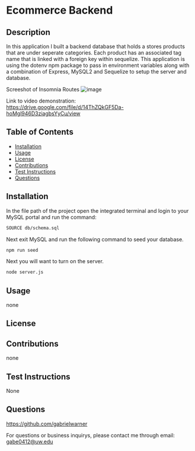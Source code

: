 # Ecommerce Backend



## Description
In this application I built a backend database that holds a stores products that are under seperate categories. Each product has an associated tag name that is linked with a foreign key within sequelize. This application is using the dotenv npm package to pass in environment variables along with a combination of Express, MySQL2 and Sequelize to setup the server and database. 

Screeshot of Insomnia Routes ![image](https://user-images.githubusercontent.com/98490756/182547705-1aa9fc55-a41d-4c83-89d7-43318d87da8f.png)


Link to video demonstration: https://drive.google.com/file/d/14ThZQkGF5Da-hoMgl946D3ziagbsYyCu/view

## Table of Contents

- [Installation](#installation)
- [Usage](#usage)
- [License](#license)
- [Contributions](#contributions)
- [Test Instructions](#test-instructions)
- [Questions](#questions)
## Installation
In the file path of the project open the integrated terminal and login to your MySQL portal and run the command:

```md
SOURCE db/schema.sql
```
Next exit MySQL and run the following command to seed your database.
```md
npm run seed
```
Next you will want to turn on the server.
```md
node server.js
```

## Usage

none

## License





## Contributions

none

## Test Instructions

None

## Questions

https://github.com/gabrielwarner

For questions or business inquirys, please contact me through email: gabe0412@uw.edu
